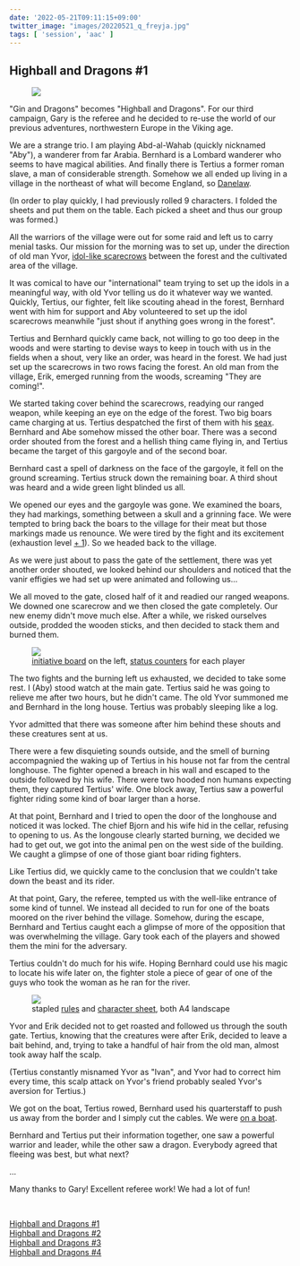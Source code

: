 ```yaml
---
date: '2022-05-21T09:11:15+09:00'
twitter_image: "images/20220521_q_freyja.jpg"
tags: [ 'session', 'aac' ]
---
```


## Highball and Dragons #1

<figure class="right largest">
<img src="images/20220521_scarecrows.jpg" loading="lazy" />
<figcaption>
</figcaption>
</figure>

"Gin and Dragons" becomes "Highball and Dragons". For our third campaign, Gary is the referee and he decided to re-use the world of our previous adventures, northwestern Europe in the Viking age.

We are a strange trio. I am playing Abd-al-Wahab (quickly nicknamed "Aby"), a wanderer from far Arabia. Bernhard is a Lombard wanderer who seems to have magical abilities. And finally there is Tertius a former roman slave, a man of considerable strength. Somehow we all ended up living in a village in the northeast of what will become England, so [Danelaw](https://en.wikipedia.org/wiki/Danelaw).

(In order to play quickly, I had previously rolled 9 characters. I folded the sheets and put them on the table. Each picked a sheet and thus our group was formed.)

All the warriors of the village were out for some raid and left us to carry menial tasks. Our mission for the morning was to set up, under the direction of old man Yvor, [idol-like scarecrows](http://www.supernaturalwiki.com/The_Vanir) between the forest and the cultivated area of the village.

It was comical to have our "international" team trying to set up the idols in a meaningful way, with old Yvor telling us do it whatever way we wanted. Quickly, Tertius, our fighter, felt like scouting ahead in the forest, Bernhard went with him for support and Aby volunteered to set up the idol scarecrows meanwhile "just shout if anything goes wrong in the forest".

Tertius and Bernhard quickly came back, not willing to go too deep in the woods and were starting to devise ways to keep in touch with us in the fields when a shout, very like an order, was heard in the forest. We had just set up the scarecrows in two rows facing the forest. An old man from the village, Erik, emerged running from the woods, screaming "They are coming!".

We started taking cover behind the scarecrows, readying our ranged weapon, while keeping an eye on the edge of the forest. Two big boars came charging at us. Tertius despatched the first of them with his [seax](https://en.wikipedia.org/wiki/Seax). Bernhard and Abe somehow missed the other boar. There was a second order shouted from the forest and a hellish thing came flying in, and Tertius became the target of this gargoyle and of the second boar.

Bernhard cast a spell of darkness on the face of the gargoyle, it fell on the ground screaming. Tertius struck down the remaining boar. A third shout was heard and a wide green light blinded us all.

We opened our eyes and the gargoyle was gone. We examined the boars, they had markings, something between a skull and a grinning face. We were tempted to bring back the boars to the village for their meat but those markings made us renounce. We were tired by the fight and its excitement (exhaustion level [+ 1](20220408.html?f=hbnd1&t=Exhausting_Hits)). So we headed back to the village.

As we were just about to pass the gate of the settlement, there was yet another order shouted, we looked behind our shoulders and noticed that the vanir effigies we had set up were animated and following us...

We all moved to the gate, closed half of it and readied our ranged weapons. We downed one scarecrow and we then closed the gate completely. Our new enemy didn't move much else. After a while, we risked ourselves outside, prodded the wooden sticks, and then decided to stack them and burned them.

<figure class="left largestt">
<img src="images/20220521_village.jpg" loading="lazy" />
<figcaption>
<a href="20210416.html?f=hbnd1&t=Initiative_Board">initiative board</a> on the left, <a href="20220513.html?f=hbnd1&t=Status_Cluster">status counters</a> for each player
</figcaption>
</figure>

The two fights and the burning left us exhausted, we decided to take some rest. I (Aby) stood watch at the main gate. Tertius said he was going to relieve me after two hours, but he didn't came. The old Yvor summoned me and Bernhard in the long house. Tertius was probably sleeping like a log.

Yvor admitted that there was someone after him behind these shouts and these creatures sent at us.

There were a few disquieting sounds outside, and the smell of burning accompagnied the waking up of Tertius in his house not far from the central longhouse. The fighter opened a breach in his wall and escaped to the outside followed by his wife. There were two hooded non humans expecting them, they captured Tertius' wife. One block away, Tertius saw a powerful fighter riding some kind of boar larger than a horse.

At that point, Bernhard and I tried to open the door of the longhouse and noticed it was locked. The chief Bjorn and his wife hid in the cellar, refusing to opening to us. As the longouse clearly started burning, we decided we had to get out, we got into the animal pen on the west side of the building. We caught a glimpse of one of those giant boar riding fighters.

Like Tertius did, we quickly came to the conclusion that we couldn't take down the beast and its rider.

At that point, Gary, the referee, tempted us with the well-like entrance of some kind of tunnel. We instead all decided to run for one of the boats moored on the river behind the village. Somehow, during the escape, Bernhard and Tertius caught each a glimpse of more of the opposition that was overwhelming the village. Gary took each of the players and showed them the mini for the adversary.

Tertius couldn't do much for his wife. Hoping Bernhard could use his magic to locate his wife later on, the fighter stole a piece of gear of one of the guys who took the woman as he ran for the river.

<figure class="right largestt capright">
<img src="images/20220521_rules_and_csheet.jpg" loading="lazy" />
<figcaption>
stapled <a href="https://github.com/jmettraux/aachen/releases/download/highball_and_dragon_1/aachen.pdf">rules</a> and <a href="https://github.com/jmettraux/aachen/releases/download/highball_and_dragon_1/character_sheet.pdf">character sheet</a>, both A4 landscape
</figcaption>
</figure>

Yvor and Erik decided not to get roasted and followed us through the south gate. Tertius, knowing that the creatures were after Erik, decided to leave a bait behind, and, trying to take a handful of hair from the old man, almost took away half the scalp.

(Tertius constantly misnamed Yvor as "Ivan", and Yvor had to correct him every time, this scalp attack on Yvor's friend probably sealed Yvor's aversion for Tertius.)

We got on the boat, Tertius rowed, Bernhard used his quarterstaff to push us away from the border and I simply cut the cables. We were <a href="https://www.youtube.com/watch?v=avaSdC0QOUM">on a boat</a>.

Bernhard and Tertius put their information together, one saw a powerful warrior and leader, while the other saw a dragon. Everybody agreed that fleeing was best, but what next?

...

Many thanks to Gary! Excellent referee work! We had a lot of fun!



&nbsp;

[Highball and Dragons #1](/20220521.html?t=Highball_and_Dragons__1&f=bottom)<br/>
[Highball and Dragons #2](/20220604.html?t=Highball_and_Dragons__2&f=bottom)<br/>
[Highball and Dragons #3](/20220621.html?t=Highball_and_Dragons__3&f=bottom)<br/>
[Highball and Dragons #4](/20220627.html?t=Highball_and_Dragons__4&f=bottom)

